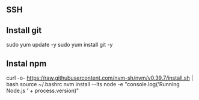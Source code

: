 
## SSH
## Install git
sudo yum update -y
sudo yum install git -y

## Instal npm
curl -o- https://raw.githubusercontent.com/nvm-sh/nvm/v0.39.7/install.sh | bash
source ~/.bashrc
nvm install --lts
node -e "console.log('Running Node.js ' + process.version)"

